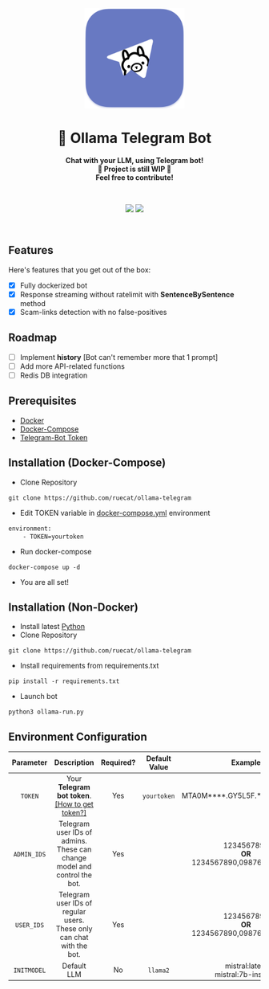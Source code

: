 <div align="center">
  <br>
  <a href="">
    <img src="res/github/ollama-telegram-readme.png" width="200" height="200">
  </a>
  <h1>🦙 Ollama Telegram Bot</h1>
  <p>
    <b>Chat with your LLM, using Telegram bot!</b><br>
    <b>🚧 Project is still WIP 🚧</b><br>
    <b>Feel free to contribute!</b><br>
  </p>
  <br>
  <p align="center">
    <img src="https://img.shields.io/github/downloads/ruecat/ollama-telegram/total?style=for-the-badge&label=GitHub Downloads&color=52489C">
    <img src="https://img.shields.io/docker/pulls/ruecat/ollama-aiogram?style=for-the-badge">
  </p>
  <br>
</div>

## Features
Here's features that you get out of the box:

- [x] Fully dockerized bot
- [x] Response streaming without ratelimit with **SentenceBySentence** method
- [x] Scam-links detection with no false-positives

## Roadmap
- [ ] Implement **history** [Bot can't remember more that 1 prompt]
- [ ] Add more API-related functions
- [ ] Redis DB integration

## Prerequisites
- [Docker](https://github.com/docker)
- [Docker-Compose](https://github.com/docker/compose)
- [Telegram-Bot Token](https://core.telegram.org/bots#6-botfather)
## Installation (Docker-Compose)
+ Clone Repository
```
git clone https://github.com/ruecat/ollama-telegram
```
+ Edit TOKEN variable in [docker-compose.yml](https://github.com/ruecat/ollama-telegram/blob/main/docker-compose.yml) environment
```env
environment:
    - TOKEN=yourtoken
```
+ Run docker-compose
```
docker-compose up -d
```
+ You are all set!
## Installation (Non-Docker)
+ Install latest [Python](https://python.org/downloads)
+ Clone Repository
```
git clone https://github.com/ruecat/ollama-telegram
```
+ Install requirements from requirements.txt
```
pip install -r requirements.txt
```
+ Launch bot
```
python3 ollama-run.py
```
## Environment Configuration
|  Parameter  |                                                      Description                                                      | Required? | Default Value |                        Example                        |
|:-----------:|:---------------------------------------------------------------------------------------------------------------------:|:---------:|:-------------:|:-----------------------------------------------------:|
|   `TOKEN`   | Your **Telegram bot token**.<br/>[[How to get token?]](https://core.telegram.org/bots/tutorial#obtain-your-bot-token) |    Yes    |  `yourtoken`  |             MTA0M****.GY5L5F.****g*****5k             |
| `ADMIN_IDS` |                     Telegram user IDs of admins.<br/>These can change model and control the bot.                      |    Yes    |               | 1234567890<br/>**OR**<br/>1234567890,0987654321, etc. |
| `USER_IDS`  |                       Telegram user IDs of regular users.<br/>These only can chat with the bot.                       |    Yes    |               | 1234567890<br/>**OR**<br/>1234567890,0987654321, etc. |
| `INITMODEL` |                                                      Default LLM                                                      |    No     |   `llama2`    |        mistral:latest<br/>mistral:7b-instruct         |